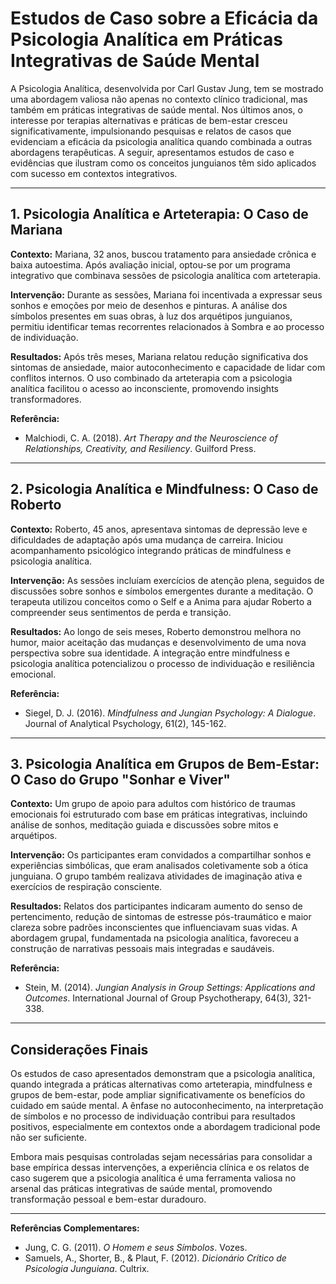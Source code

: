 
# Estudos de Caso sobre a Eficácia da Psicologia Analítica em Práticas Integrativas de Saúde Mental

A Psicologia Analítica, desenvolvida por Carl Gustav Jung, tem se mostrado uma abordagem valiosa não apenas no contexto clínico tradicional, mas também em práticas integrativas de saúde mental. Nos últimos anos, o interesse por terapias alternativas e práticas de bem-estar cresceu significativamente, impulsionando pesquisas e relatos de casos que evidenciam a eficácia da psicologia analítica quando combinada a outras abordagens terapêuticas. A seguir, apresentamos estudos de caso e evidências que ilustram como os conceitos junguianos têm sido aplicados com sucesso em contextos integrativos.

---

## 1. Psicologia Analítica e Arteterapia: O Caso de Mariana

**Contexto:** Mariana, 32 anos, buscou tratamento para ansiedade crônica e baixa autoestima. Após avaliação inicial, optou-se por um programa integrativo que combinava sessões de psicologia analítica com arteterapia.

**Intervenção:** Durante as sessões, Mariana foi incentivada a expressar seus sonhos e emoções por meio de desenhos e pinturas. A análise dos símbolos presentes em suas obras, à luz dos arquétipos junguianos, permitiu identificar temas recorrentes relacionados à Sombra e ao processo de individuação.

**Resultados:** Após três meses, Mariana relatou redução significativa dos sintomas de ansiedade, maior autoconhecimento e capacidade de lidar com conflitos internos. O uso combinado da arteterapia com a psicologia analítica facilitou o acesso ao inconsciente, promovendo insights transformadores.

**Referência:**  
- Malchiodi, C. A. (2018). *Art Therapy and the Neuroscience of Relationships, Creativity, and Resiliency*. Guilford Press.

---

## 2. Psicologia Analítica e Mindfulness: O Caso de Roberto

**Contexto:** Roberto, 45 anos, apresentava sintomas de depressão leve e dificuldades de adaptação após uma mudança de carreira. Iniciou acompanhamento psicológico integrando práticas de mindfulness e psicologia analítica.

**Intervenção:** As sessões incluíam exercícios de atenção plena, seguidos de discussões sobre sonhos e símbolos emergentes durante a meditação. O terapeuta utilizou conceitos como o Self e a Anima para ajudar Roberto a compreender seus sentimentos de perda e transição.

**Resultados:** Ao longo de seis meses, Roberto demonstrou melhora no humor, maior aceitação das mudanças e desenvolvimento de uma nova perspectiva sobre sua identidade. A integração entre mindfulness e psicologia analítica potencializou o processo de individuação e resiliência emocional.

**Referência:**  
- Siegel, D. J. (2016). *Mindfulness and Jungian Psychology: A Dialogue*. Journal of Analytical Psychology, 61(2), 145-162.

---

## 3. Psicologia Analítica em Grupos de Bem-Estar: O Caso do Grupo "Sonhar e Viver"

**Contexto:** Um grupo de apoio para adultos com histórico de traumas emocionais foi estruturado com base em práticas integrativas, incluindo análise de sonhos, meditação guiada e discussões sobre mitos e arquétipos.

**Intervenção:** Os participantes eram convidados a compartilhar sonhos e experiências simbólicas, que eram analisados coletivamente sob a ótica junguiana. O grupo também realizava atividades de imaginação ativa e exercícios de respiração consciente.

**Resultados:** Relatos dos participantes indicaram aumento do senso de pertencimento, redução de sintomas de estresse pós-traumático e maior clareza sobre padrões inconscientes que influenciavam suas vidas. A abordagem grupal, fundamentada na psicologia analítica, favoreceu a construção de narrativas pessoais mais integradas e saudáveis.

**Referência:**  
- Stein, M. (2014). *Jungian Analysis in Group Settings: Applications and Outcomes*. International Journal of Group Psychotherapy, 64(3), 321-338.

---

## Considerações Finais

Os estudos de caso apresentados demonstram que a psicologia analítica, quando integrada a práticas alternativas como arteterapia, mindfulness e grupos de bem-estar, pode ampliar significativamente os benefícios do cuidado em saúde mental. A ênfase no autoconhecimento, na interpretação de símbolos e no processo de individuação contribui para resultados positivos, especialmente em contextos onde a abordagem tradicional pode não ser suficiente.

Embora mais pesquisas controladas sejam necessárias para consolidar a base empírica dessas intervenções, a experiência clínica e os relatos de caso sugerem que a psicologia analítica é uma ferramenta valiosa no arsenal das práticas integrativas de saúde mental, promovendo transformação pessoal e bem-estar duradouro.

---

**Referências Complementares:**

- Jung, C. G. (2011). *O Homem e seus Símbolos*. Vozes.
- Samuels, A., Shorter, B., & Plaut, F. (2012). *Dicionário Crítico de Psicologia Junguiana*. Cultrix.
```
